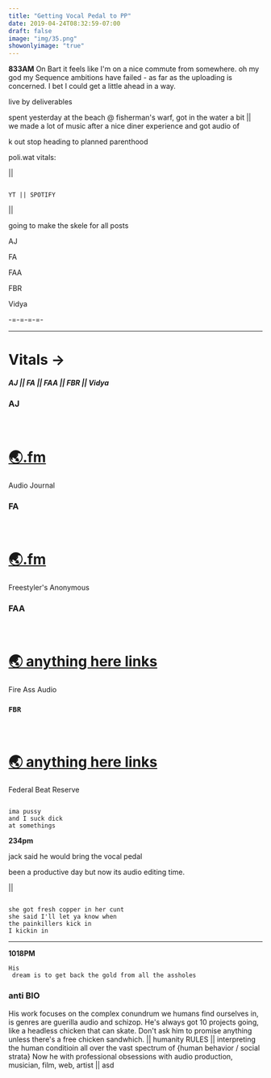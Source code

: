 ```yaml
---
title: "Getting Vocal Pedal to PP"
date: 2019-04-24T08:32:59-07:00
draft: false
image: "img/35.png"
showonlyimage: "true"
---
```


**833AM**
On Bart it feels like I'm on a nice commute from somewhere. oh my god my Sequence ambitions have failed - as far as the uploading is concerned. I bet I could get a little ahead in a way.

live by deliverables

spent yesterday at the beach @ fisherman's warf, got in the water a bit || we made a lot of music after a nice diner experience and got audio of

k out stop heading to planned parenthood


poli.wat vitals:

||

```

YT || SPOTIFY

```
||

going to make the skele for all posts


AJ

FA

FAA

FBR

Vidya

-=-=-=-=-

____


<h1>
Vitals ->
</h1>

<h5>
AJ || FA || FAA || FBR || Vidya
</h5>



<h3>



  AJ

  <br>  
  <h1><a href="🌏.fm"> 🌏.fm </a></h1>

  Audio Journal


</h3>


<h3>



  FA

  <br>  
  <h1><a href="🌏.fm"> 🌏.fm </a></h1>

  Freestyler's Anonymous


</h3>

<h3>


  FAA

  <br>  
  <h1><a href="🌏.fm"> 🌏 anything here links</a></h1>

  Fire Ass Audio

</h3>

<h3>


    FBR

  <br>  
  <h1><a href="🌏.fm"> 🌏 anything here links</a></h1>

  Federal Beat Reserve


</h3>



```

ima pussy
and I suck dick
at somethings

```


**234pm**

jack said he would bring the vocal pedal

been a productive day but now its audio editing time.

||

```

she got fresh copper in her cunt
she said I'll let ya know when
the painkillers kick in
I kickin in

```

___



**1018PM**


```
His
 dream is to get back the gold from all the assholes
```

### anti BIO
His work focuses on the complex conundrum we humans find ourselves in, is genres are guerilla audio and schizop. He's always got 10 projects going, like a headless chicken that can skate. Don't ask him to promise anything unless there's a free chicken sandwhich.    || humanity RULES
|| interpreting the human conditioin all over the vast spectrum of {human behavior / social strata} Now he with professional obsessions with audio production, musician, film, web, artist
    || asd
